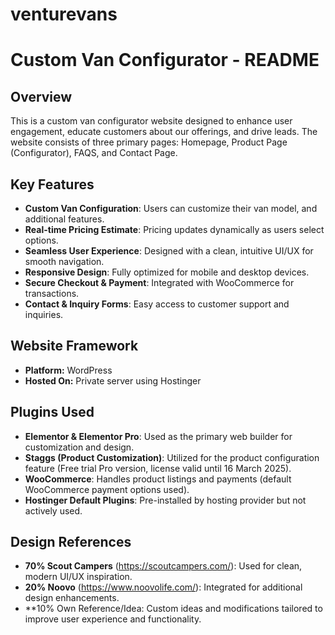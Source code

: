 # venturevans

# Custom Van Configurator - README

## Overview
This is a custom van configurator website designed to enhance user engagement, educate customers about our offerings, and drive leads. The website consists of three primary pages: Homepage, Product Page (Configurator), FAQS, and Contact Page.

## Key Features
- **Custom Van Configuration**: Users can customize their van model, and additional features.
- **Real-time Pricing Estimate**: Pricing updates dynamically as users select options.
- **Seamless User Experience**: Designed with a clean, intuitive UI/UX for smooth navigation.
- **Responsive Design**: Fully optimized for mobile and desktop devices.
- **Secure Checkout & Payment**: Integrated with WooCommerce for transactions.
- **Contact & Inquiry Forms**: Easy access to customer support and inquiries.

## Website Framework
- **Platform:** WordPress
- **Hosted On:** Private server using Hostinger

## Plugins Used
- **Elementor & Elementor Pro**: Used as the primary web builder for customization and design.
- **Staggs (Product Customization)**: Utilized for the product configuration feature (Free trial Pro version, license valid until 16 March 2025).
- **WooCommerce**: Handles product listings and payments (default WooCommerce payment options used).
- **Hostinger Default Plugins**: Pre-installed by hosting provider but not actively used.

## Design References
- **70% Scout Campers** (https://scoutcampers.com/): Used for clean, modern UI/UX inspiration.
- **20% Noovo** (https://www.noovolife.com/): Integrated for additional design enhancements.
- **10% Own Reference/Idea: Custom ideas and modifications tailored to improve user experience and functionality.





